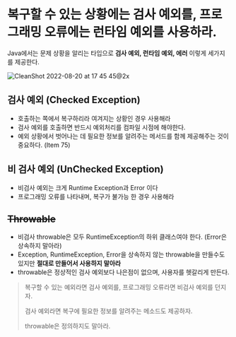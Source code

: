 # 복구할 수 있는 상황에는 검사 예외를, 프로그래밍 오류에는 런타임 예외를 사용하라.

Java에서는 문제 상황을 알리는 타입으로 **검사 예외, 런타임 예외, 에러** 이렇게 세가지를 제공한다.



![CleanShot 2022-08-20 at 17 45 45@2x](https://user-images.githubusercontent.com/37217320/185736885-8bc98f51-73a9-4476-900b-e95c1a268a35.png)



## 검사 예외 (Checked Exception)

- 호출하는 쪽에서 복구하리라 여겨지는 상황인 경우 사용해라
- 검사 예외를 호출하면 반드시 예외처리를 컴파일 시점에 해야한다.
- 예외 상황에서 벗어나는 데 필요한 정보를 알려주는 메서드를 함께 제공해주는 것이 중요하다. (Item 75)



## 비 검사 예외 (UnChecked Exception)

- 비검사 예외는 크게 Runtime Exception과 Error 이다
- 프로그래밍 오류를 나타내며, 복구가 불가능 한 경우 사용해라



## ~~Throwable~~

- 비검사 throwable은 모두 RuntimeException의 하위 클래스여야 한다. (Error은 상속하지 말아라)
- Exception, RuntimeException, Error을 상속하지 않는 throwable을 만들수도 있지만 **절대로 만들어서 사용하지 말아라**
- throwable은 정상적인 검사 예외보다 나은점이 없으며, 사용자를 헷갈리게 만든다.



> 복구할 수 있는 예외라면 검사 예외를, 프로그래밍 오류라면 비검사 예외를 던지자.
>
> 검사 예외라면 복구에 필요한 정보를 알려주는 메소드도 제공하자.
>
> throwable은 정의하지도 말아라.